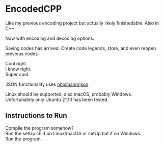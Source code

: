 # EncodedCPP
Like my previous encoding project but actually likely finishedable. Also in C++.  

Now with encoding and decoding options.  

Saving codes has arrived. Create code legends, store, and even reopen previous codes.

Cool right.  
I know right.  
Super cool.

JSON functionality uses [nholmann/json](https://github.com/nlohmann/json)  

Linux should be supported, also macOS, probably Windows.  
Unfortunately only Ubuntu 21.10 has been tested.  

## Instructions to Run
Compile the program somehow?  
Run the setUp.sh if on Linux/macOS or setUp.bat if on Windows.  
Run the program.